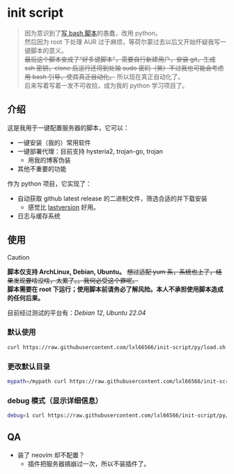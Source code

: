 # init script

> 因为意识到了[写 bash 脚本](https://github.com/lxl66566/init-script/tree/bash)的愚蠢，改用 python。  
> 然后因为 root 下处理 AUR 过于麻烦，等荷尔蒙过去以后又开始怀疑我写一键脚本的意义。  
> ~~最后这个脚本变成了“好多键脚本”，需要自行新建用户，安装 git，生成 ssh 密钥，clone 后运行还得到处输 sudo 密码（笑）不过我也可能会考虑用 bash 引导，使其真正自动化。~~ 所以现在真正自动化了。  
> 后来写着写着一发不可收拾，成为我的 python 学习项目了。

## 介绍

这是我用于一键配置服务器的脚本，它可以：

- 一键安装（我的）常用软件
- 一键部署代理：目前支持 hysteria2, trojan-go, trojan
  - 用我的博客伪装
- 其他不重要的功能

作为 python 项目，它实现了：

- 自动获取 github latest release 的二进制文件，筛选合适的并下载安装
  - 感觉比 [lastversion](https://github.com/dvershinin/lastversion/blob/master/README-ZH-CN.md) 好用。
- 日志与缓存系统

## 使用

> [!CAUTION]  
> **脚本仅支持 ArchLinux, Debian, Ubuntu。** ~~想过适配 yum 系，系统也上了，结果发现要啥没啥，太累了。。我何必受这个罪呢。~~  
> **脚本需要在 root 下运行；使用脚本前请务必了解风险。本人不承担使用脚本造成的任何后果。**

目前经过测试的平台有：_Debian 12_, _Ubuntu 22.04_

### 默认使用

```sh
curl https://raw.githubusercontent.com/lxl66566/init-script/py/load.sh | bash
```

### 更改默认目录

```sh
mypath=/mypath curl https://raw.githubusercontent.com/lxl66566/init-script/py/load.sh | bash
```

### debug 模式（显示详细信息）

```sh
debug=1 curl https://raw.githubusercontent.com/lxl66566/init-script/py/load.sh | bash
```

## QA

- 装了 neovim 却不配置？
  - 插件把服务器搞崩过一次，所以不装插件了。
